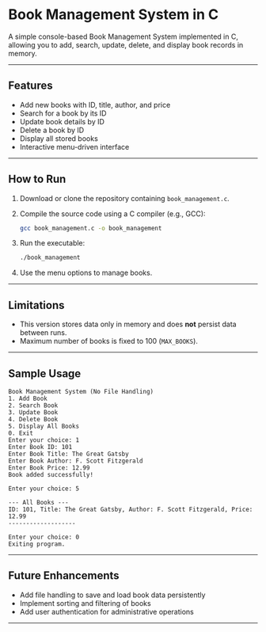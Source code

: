

# Book Management System in C

A simple console-based Book Management System implemented in C, allowing you to add, search, update, delete, and display book records in memory.

---

## Features

* Add new books with ID, title, author, and price
* Search for a book by its ID
* Update book details by ID
* Delete a book by ID
* Display all stored books
* Interactive menu-driven interface

---

## How to Run

1. Download or clone the repository containing `book_management.c`.

2. Compile the source code using a C compiler (e.g., GCC):

   ```bash
   gcc book_management.c -o book_management
   ```

3. Run the executable:

   ```bash
   ./book_management
   ```

4. Use the menu options to manage books.

---

## Limitations

* This version stores data only in memory and does **not** persist data between runs.
* Maximum number of books is fixed to 100 (`MAX_BOOKS`).

---

## Sample Usage

```
Book Management System (No File Handling)
1. Add Book
2. Search Book
3. Update Book
4. Delete Book
5. Display All Books
0. Exit
Enter your choice: 1
Enter Book ID: 101
Enter Book Title: The Great Gatsby
Enter Book Author: F. Scott Fitzgerald
Enter Book Price: 12.99
Book added successfully!

Enter your choice: 5

--- All Books ---
ID: 101, Title: The Great Gatsby, Author: F. Scott Fitzgerald, Price: 12.99
-------------------

Enter your choice: 0
Exiting program.
```

---

## Future Enhancements

* Add file handling to save and load book data persistently
* Implement sorting and filtering of books
* Add user authentication for administrative operations

---


